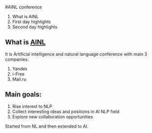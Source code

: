 #AINL conference

1. What is AINL
1. First day highlights
1. Second day highlights

## What is [AINL](http://ainlconf.ru/)

It is Artificial intelligence and natural language conference with main 3 companies:

 1. Yandex
 1. i-Free
 1. Mail.ru
 
## Main goals: 
 
 1. Rise interest to NLP
 1. Collect interesting ideas and positions in AI NLP field
 1. Explore new collaboration opportunities
 
 Started from NL and then extended to AI.
 
 